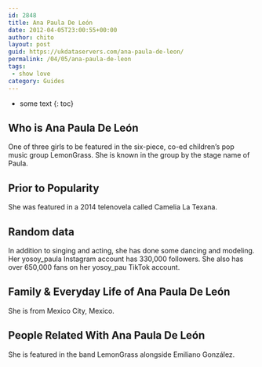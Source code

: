 ```yaml
---
id: 2848
title: Ana Paula De León
date: 2012-04-05T23:00:55+00:00
author: chito
layout: post
guid: https://ukdataservers.com/ana-paula-de-leon/
permalink: /04/05/ana-paula-de-leon
tags:
 - show love
category: Guides
---
```


* some text
{: toc}


## Who is  Ana Paula De León
                  
                  
                  
One of three girls to be featured in the six-piece, co-ed children&#8217;s pop music group LemonGrass. She is known in the group by the stage name of Paula. 
                  
                
                
                
## Prior to Popularity 
                  
                  
                  
She was featured in a 2014 telenovela called Camelia La Texana.
                  
                
                
                
## Random data 
                  
                  
                  
In addition to singing and acting, she has done some dancing and modeling. Her yosoy_paula Instagram account has 330,000 followers. She also has over 650,000 fans on her yosoy_pau TikTok account. 
                  
                
                
                
## Family & Everyday Life of Ana Paula De León
                  
                  
                  
She is from Mexico City, Mexico. 
                  
                
                
                
## People Related With  Ana Paula De León
                  
                  
                  
She is featured in the band LemonGrass alongside Emiliano González.
                  
                
              
            
          
          
          
    
    
  
